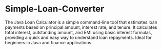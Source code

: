 # Simple-Loan-Converter
The Java Loan Calculator is a simple command-line tool that estimates loan payments based on principal amount, interest rate, and tenure. It calculates total interest, outstanding amount, and EMI using basic interest formulas, providing a quick and easy way to understand loan repayments. Ideal for beginners in Java and finance applications. 
